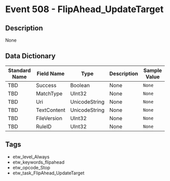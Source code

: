 # Event 508 - FlipAhead_UpdateTarget

## Description
None

## Data Dictionary
|Standard Name|Field Name|Type|Description|Sample Value|
|---|---|---|---|---|
|TBD|Success|Boolean|None|`None`|
|TBD|MatchType|UInt32|None|`None`|
|TBD|Uri|UnicodeString|None|`None`|
|TBD|TextContent|UnicodeString|None|`None`|
|TBD|FileVersion|UInt32|None|`None`|
|TBD|RuleID|UInt32|None|`None`|

## Tags
* etw_level_Always
* etw_keywords_flipahead
* etw_opcode_Stop
* etw_task_FlipAhead_UpdateTarget